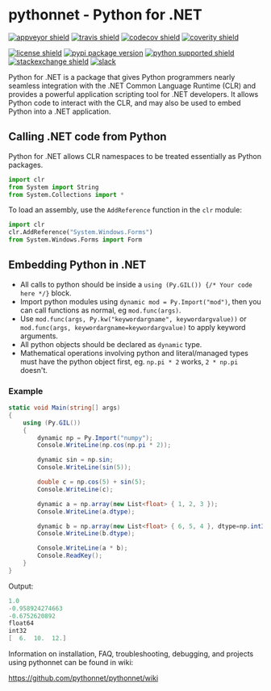 # pythonnet - Python for .NET

[![appveyor shield][]](https://ci.appveyor.com/project/pythonnet/pythonnet/branch/master)
[![travis shield][]](https://travis-ci.org/pythonnet/pythonnet)
[![codecov shield][]](https://codecov.io/github/pythonnet/pythonnet)
[![coverity shield][]](https://scan.coverity.com/projects/pythonnet)

[![license shield][]](./LICENSE)
[![pypi package version][]](https://pypi.python.org/pypi/pythonnet)
[![python supported shield][]](https://pypi.python.org/pypi/pythonnet)
[![stackexchange shield][]](http://stackoverflow.com/questions/tagged/python.net)
[![slack][]](https://pythonnet.slack.com)

Python for .NET is a package that gives Python programmers nearly
seamless integration with the .NET Common Language Runtime (CLR) and
provides a powerful application scripting tool for .NET developers.
It allows Python code to interact with the CLR, and may also be used to
embed Python into a .NET application.

## Calling .NET code from Python

Python for .NET allows CLR namespaces to be treated essentially
as Python packages.

```python
import clr
from System import String
from System.Collections import *
```

To load an assembly, use the `AddReference` function in the `clr` module:

```python
import clr
clr.AddReference("System.Windows.Forms")
from System.Windows.Forms import Form
```

## Embedding Python in .NET

-   All calls to python should be inside
    a `using (Py.GIL()) {/* Your code here */}` block.
-   Import python modules using `dynamic mod = Py.Import("mod")`,
    then you can call functions as normal, eg `mod.func(args)`.
-   Use `mod.func(args, Py.kw("keywordargname", keywordargvalue))` or `mod.func(args, keywordargname=keywordargvalue)`
    to apply keyword arguments.
-   All python objects should be declared as `dynamic` type.
-   Mathematical operations involving python and literal/managed types must
    have the python object first, eg. `np.pi * 2` works, `2 * np.pi` doesn't.

### Example

```csharp
static void Main(string[] args)
{
    using (Py.GIL())
    {
        dynamic np = Py.Import("numpy");
        Console.WriteLine(np.cos(np.pi * 2));

        dynamic sin = np.sin;
        Console.WriteLine(sin(5));

        double c = np.cos(5) + sin(5);
        Console.WriteLine(c);

        dynamic a = np.array(new List<float> { 1, 2, 3 });
        Console.WriteLine(a.dtype);

        dynamic b = np.array(new List<float> { 6, 5, 4 }, dtype=np.int32);
        Console.WriteLine(b.dtype);

        Console.WriteLine(a * b);
        Console.ReadKey();
    }
}
```

Output:

```c
1.0
-0.958924274663
-0.6752620892
float64
int32
[  6.  10.  12.]
```

Information on installation, FAQ, troubleshooting, debugging, and projects using pythonnet can be found in wiki:

https://github.com/pythonnet/pythonnet/wiki

[appveyor shield]: https://img.shields.io/appveyor/ci/pythonnet/pythonnet/master.svg?label=AppVeyor

[codecov shield]: https://img.shields.io/codecov/c/github/pythonnet/pythonnet/master.svg?label=Codecov

[coverity shield]: https://img.shields.io/coverity/scan/7830.svg

[license shield]: https://img.shields.io/badge/license-MIT-blue.svg?maxAge=3600

[pypi package version]: https://img.shields.io/pypi/v/pythonnet.svg

[python supported shield]: https://img.shields.io/pypi/pyversions/pythonnet.svg

[slack]: https://img.shields.io/badge/chat-slack-color.svg?style=social

[stackexchange shield]: https://img.shields.io/badge/StackOverflow-python.net-blue.svg

[travis shield]: https://img.shields.io/travis/pythonnet/pythonnet/master.svg?label=Travis
